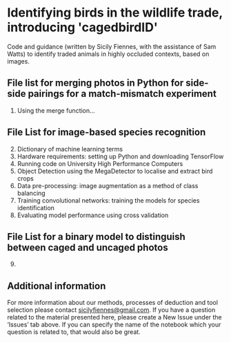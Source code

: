 # Identifying birds in the wildlife trade, introducing 'cagedbirdID'

Code and guidance (written by Sicily Fiennes, with the assistance of Sam Watts) to identify traded animals in highly occluded contexts, based on images.

## File list for merging photos in Python for side-side pairings for a match-mismatch experiment
1. Using the merge function...

## File List for image-based species recognition
2. Dictionary of machine learning terms
3. Hardware requirements: setting up Python and downloading TensorFlow
4. Running code on University High Performance Computers
5. Object Detection using the MegaDetector to localise and extract bird crops
6. Data pre-processing: image augmentation as a method of class balancing
7. Training convolutional networks: training the models for species identification
8. Evaluating model performance using cross validation

## File List for a binary model to distinguish between caged and uncaged photos
9. 


## Additional information
For more information about our methods, processes of deduction and tool selection please contact [sicilyfiennes@gmail.com](mailto:sicilyfiennes@gmail.com). If you have a question related to the material presented here, please create a New Issue under the ‘Issues’ tab above. If you can specify the name of the notebook which your question is related to, that would also be great. 
